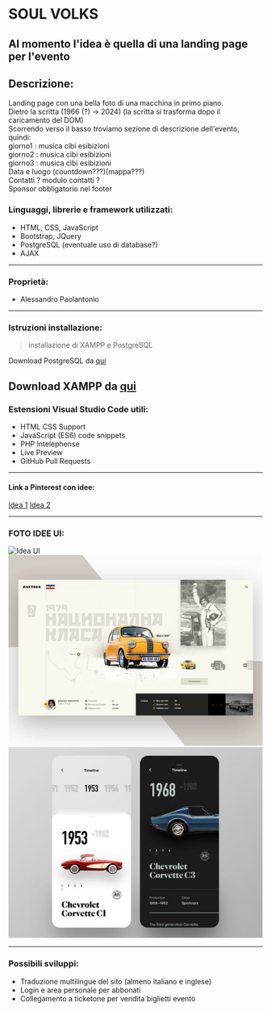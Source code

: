 # SOUL VOLKS
Al momento l'idea è quella di una landing page per l'evento
---
## Descrizione:
Landing page con una bella foto di una macchina in primo piano.
<br>Dietro la scritta (1966 (?) -> 2024) (la scritta si trasforma dopo il caricamento del DOM)
<br>Scorrendo verso il basso troviamo sezione di descrizione dell'evento, quindi:
 <br>giorno1 : musica cibi esibizioni
 <br>giorno2 : musica cibi esibizioni
 <br>giorno3 : musica cibi esibizioni
<br>Data e luogo (countdown???)(mappa???)
<br>Contatti ? modulo contatti ? 
<br>Sponsor obbligatorio nel footer


### Linguaggi, librerie e framework utilizzati:
- HTML, CSS, JavaScript
- Bootstrap, JQuery
- PostgreSQL (eventuale uso di database?)
- AJAX
---
### Proprietà:
- Alessandro Paolantonio
---
### Istruzioni installazione:
> installazione di XAMPP e PostgreSQL

Download PostgreSQL da [qui](https://www.enterprisedb.com/downloads/postgres-postgresql-downloads)

Download XAMPP da [qui](https://www.apachefriends.org/it/download.html)
---
### Estensioni Visual Studio Code utili: 
- HTML CSS Support
- JavaScript (ES6) code snippets
- PHP Intelephense
- Live Preview
- GitHub Pull Requests
---

#### Link a Pinterest con idee:
[Idea 1](https://it.pinterest.com/pin/858498747748191629/)
[Idea 2](https://it.pinterest.com/pin/85216617944168475/)

--- 
### FOTO IDEE UI:
![Idea UI](idea1.gif)
![Idea UI](epoca.jpg)
![Idea UI](telefono.jpg)

---
### Possibili sviluppi:
- Traduzione multilingue del sito (almeno italiano e inglese)
- Login e area personale per abbonati
- Collegamento a ticketone per vendita biglietti evento